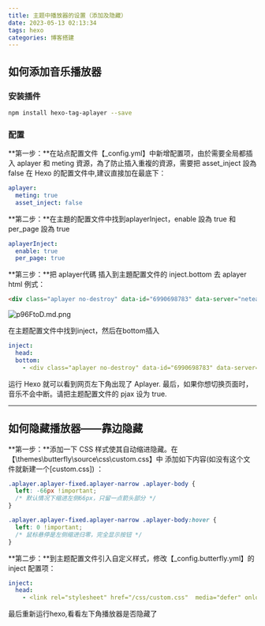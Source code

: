 ```yaml
---
title: 主题中播放器的设置（添加及隐藏）
date: 2023-05-13 02:13:34
tags: hexo
categories: 博客搭建
---
```


## 如何添加音乐播放器
### 安装插件
```bash
npm install hexo-tag-aplayer --save
```

### 配置

**第一步：**在站点配置文件【_config.yml】中新增配置项，由於需要全局都插入 aplayer 和 meting 資源，為了防止插入重複的資源，需要把 asset_inject 設為 false
在 Hexo 的配置文件中,建议直接加在最底下：
```yml
aplayer:
  meting: true
  asset_inject: false
```

**第二步：**在主題的配置文件中找到aplayerInject，enable 設為 true 和 per_page 設為 true
```yml
aplayerInject:
  enable: true
  per_page: true
```

**第三步：**把 aplayer代碼 插入到主題配置文件的 inject.bottom 去
aplayer html 例式：

```html
<div class="aplayer no-destroy" data-id="6990698783" data-server="netease" data-type="playlist" data-fixed="true" data-mini="true" data-listFolded="false" data-order="random" data-preload="none" data-autoplay="false" muted></div>
```

![p96FtoD.md.png](https://s1.ax1x.com/2023/05/13/p96FtoD.md.png)

在主题配置文件中找到inject，然后在bottom插入

```YAML
inject:
  head:
  bottom:
    - <div class="aplayer no-destroy" data-id="6990698783" data-server="netease" data-type="playlist" data-fixed="true" data-mini="true" data-listFolded="false" data-order="random" data-preload="none" data-autoplay="false" muted></div>
```

运行 Hexo 就可以看到网页左下角出现了 Aplayer.
最后，如果你想切换页面时，音乐不会中断。请把主题配置文件的 pjax 设为 true.

***


## 如何隐藏播放器——靠边隐藏

**第一步：**添加一下 CSS 样式使其自动缩进隐藏。在 【\themes\butterfly\source\css\custom.css】中 添加如下内容(如没有这个文件就新建一个[custom.css]) ：

```css
.aplayer.aplayer-fixed.aplayer-narrow .aplayer-body {
  left: -66px !important;
  /* 默认情况下缩进左侧66px，只留一点箭头部分 */
}

.aplayer.aplayer-fixed.aplayer-narrow .aplayer-body:hover {
  left: 0 !important;
  /* 鼠标悬停是左侧缩进归零，完全显示按钮 */
}
```

**第二步：**到主题配置文件引入自定义样式，修改【_config.butterfly.yml】的 inject 配置项：

```yml
inject:
  head:
    - <link rel="stylesheet" href="/css/custom.css"  media="defer" onload="this.media='all'">
```

最后重新运行hexo,看看左下角播放器是否隐藏了


   
